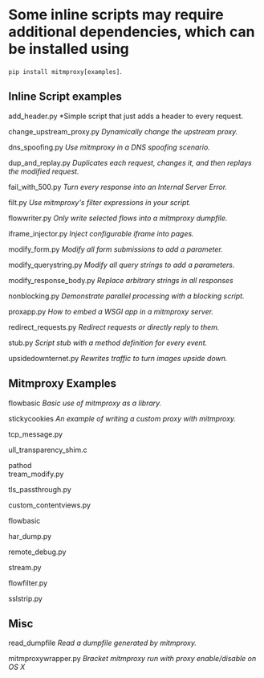 # Some inline scripts may require additional dependencies, which can be installed using
`pip install mitmproxy[examples]`.


## Inline Script examples
add_header.py   *Simple script that just adds a header to every request.

change_upstream_proxy.py  *Dynamically change the upstream proxy.*

dns_spoofing.py           *Use mitmproxy in a DNS spoofing scenario.*

dup_and_replay.py         *Duplicates each request, changes it, and then replays the modified request.*

fail_with_500.py          *Turn every response into an Internal Server Error.*

filt.py                  *Use mitmproxy's filter expressions in your script.*

flowwriter.py             *Only write selected flows into a mitmproxy dumpfile.*

iframe_injector.py        *Inject configurable iframe into pages.*

modify_form.py            *Modify all form submissions to add a parameter.*

modify_querystring.py     *Modify all query strings to add a parameters.*

modify_response_body.py   *Replace arbitrary strings in all responses*

nonblocking.py            *Demonstrate parallel processing with a blocking script.*

proxapp.py                *How to embed a WSGI app in a mitmproxy server.*

redirect_requests.py      *Redirect requests or directly reply to them.*

stub.py                   *Script stub with a method definition for every event.*

upsidedownternet.py       *Rewrites traffic to turn images upside down.*


## Mitmproxy Examples
flowbasic                 *Basic use of mitmproxy as a library.*

stickycookies             *An example of writing a custom proxy with mitmproxy.*

tcp_message.py

ull_transparency_shim.c

pathod          
tream_modify.py  

tls_passthrough.py

custom_contentviews.py    

flowbasic          

har_dump.py                 

remote_debug.py       

stream.py                    

flowfilter.py      

sslstrip.py 

## Misc
read_dumpfile             *Read a dumpfile generated by mitmproxy.*

mitmproxywrapper.py       *Bracket mitmproxy run with proxy enable/disable on OS X*
